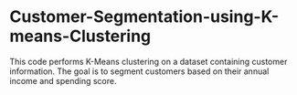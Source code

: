 # Customer-Segmentation-using-K-means-Clustering
This code performs K-Means clustering on a dataset containing customer information. The goal is to segment customers based on their annual income and spending score.
